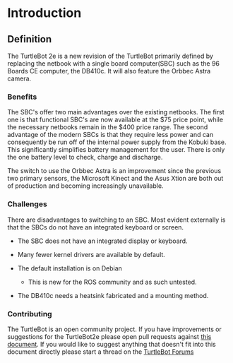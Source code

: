 # Introduction

## Definition
The TurtleBot 2e is a new revision of the TurtleBot primarily defined by replacing the netbook with a single board computer(SBC) such as the 96 Boards CE computer, the DB410c.
It will also feature the Orbbec Astra camera. 

### Benefits

The SBC's offer two main advantages over the existing netbooks. 
The first one is that functional SBC's are now available at the $75 price point, while the necessary netbooks remain in the $400 price range.
The second advantage of the modern SBCs is that they require less power and can consequently be run off of the internal power supply from the Kobuki base.
This significantly simplifies battery management for the user.
There is only the one battery level to check, charge and discharge.

The switch to use the Orbbec Astra is an improvement since the previous two primary sensors, the Microsoft Kinect and the Asus Xtion are both out of production and becoming increasingly unavailable.

### Challenges

There are disadvantages to switching to an SBC.
Most evident externally is that the SBCs do not have an integrated keyboard or screen.

* The SBC does not have an integrated display or keyboard.

* Many fewer kernel drivers are available by default.

* The default installation is on Debian

  * This is new for the ROS community and as such untested. 

* The DB410c needs a heatsink fabricated and a mounting method. 

### Contributing

The TurtleBot is an open community project.
If you have improvements or suggestions for the TurtleBot2e please open pull requests against [this document](http://github.com/turtlebot/turtlebot2e).
If you would like to suggest anything that doesn't fit into this document directly please start a thread on the [TurtleBot Forums](http://discourse.ros.org/c/turtlebot)
